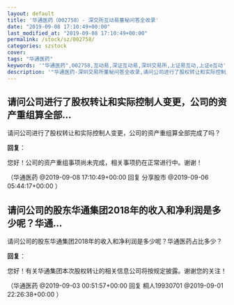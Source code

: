 ```yaml
---
layout: default
title: '华通医药（002758）- 深交所互动易董秘问答全收录'
date: "2019-09-08 17:10:49+00:00"
last_modified_at: "2019-09-08 17:10:49+00:00"
permalink: /stock/sz/002758/
categories: szstock
cover: 
tags: "华通医药"
keywords: '"华通医药",002758,互动易,深证互动易,深圳交易所,上证易互动,上证e互动'
description: '"华通医药-深圳交易所董秘问答全收录,请问公司进行了股权转让和实际控制人变更，公司的资产重组算全部完成了吗？"'
---
```


## 请问公司进行了股权转让和实际控制人变更，公司的资产重组算全部...

请问公司进行了股权转让和实际控制人变更，公司的资产重组算全部完成了吗？

**回复**：

您好！公司的资产重组事项尚未完成，相关事项扔在正常进行中。谢谢！ 

（华通医药  @2019-09-08 17:10:49+00:00 回复 分享股市  @2019-09-06 05:44:17+00:00 ）

## 请问公司的股东华通集团2018年的收入和净利润是多少呢？华通...

请问公司的股东华通集团2018年的收入和净利润是多少呢？华通医药占比多少？

**回复**：

您好！有关华通集团本次股权转让的相关信息公司将按规定披露。谢谢您的关注！ 

（华通医药  @2019-09-03 00:51:57+00:00 回复 桐人19930701  @2019-09-01 22:26:38+00:00 ）

